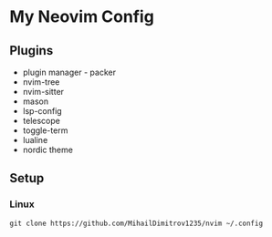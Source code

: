 # My Neovim Config
## Plugins
- plugin manager - packer
- nvim-tree
- nvim-sitter
- mason
- lsp-config
- telescope
- toggle-term
- lualine
- nordic theme
## Setup
### Linux
    git clone https://github.com/MihailDimitrov1235/nvim ~/.config
